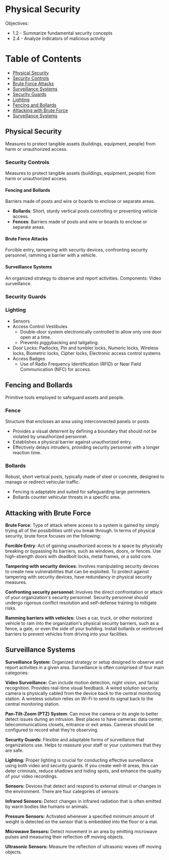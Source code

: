 # Physical Security

Objectives:

-   1.2 - Summarize fundamental security concepts
-   2.4 - Analyze indicators of malicious activity

# Table of Contents

- [Physical Security](#physical-security)
- [Security Controls](#security-controls)
- [Brute Force Attacks](#brute-force-attacks)
- [Surveillance Systems](#surveillance-systems)
- [Security Guards](#security-guards)
- [Lighting](#lighting)
- [Fencing and Bollards](#fencing-and-bollards-1)
- [Attacking with Brute Force](#attacking-with-brute-force)
- [Surveillance Systems](#surveillance-systems-1)


## Physical Security
Measures to protect tangible assets (buildings, equipment, people) from harm or unauthorized access.

### Security Controls
Measures to protect tangible assets (buildings, equipment, people) from harm or unauthorized access.

#### Fencing and Bollards
Barriers made of posts and wire or boards to enclose or separate areas.
-  **Bollards**: Short, sturdy vertical posts controlling or preventing vehicle access.
-  **Fences**: Barriers made of posts and wire or boards to enclose or separate areas.

#### Brute Force Attacks
Forcible entry, tampering with security devices, confronting security personnel, ramming a barrier with a vehicle.

#### Surveillance Systems
An organized strategy to observe and report activities. Components: Video surveillance.

### Security Guards

### Lighting
- Sensors
- Access Control Vestibules
  - Double-door system electronically controlled to allow only one door open at a time.
  - Prevents piggybacking and tailgating.
- Door Locks:  Padlocks, Pin and tumbler locks, Numeric locks, Wireless locks, Biometric locks, Cipher locks, Electronic access control systems
- Access Badges
  - Use of Radio Frequency Identification (RFID) or Near Field Communication (NFC) for access.

## Fencing and Bollards
Primitive tools employed to safeguard assets and people.

### Fence
Structure that encloses an area using interconnected panels or posts.
- Provides a visual deterrent by defining a boundary that should not be violated by unauthorized personnel.
- Establishes a physical barrier against unauthorized entry.
- Effectively delays intruders, providing security personnel with a longer reaction time.

### Bollards
Robust, short vertical posts, typically made of steel or concrete, designed to manage or redirect vehicular traffic.
- Fencing is adaptable and suited for safeguarding large perimeters.
- Bollards counter vehicular threats in a specific area.


## Attacking with Brute Force

**Brute Force**: Type of attack where access to a system is gained by simply trying all of the possibilities until you break through. In terms of physical security, brute force focuses on the following:

**Forcible Entry**: Act of gaining unauthorized access to a space by physically breaking or bypassing its barriers, such as windows, doors, or fences. Use high-strength doors with deadbolt locks, metal frames, or a solid core.

**Tampering with security devices:** Involves manipulating security devices to create new vulnerabilities that can be exploited. To protect against tampering with security devices, have redundancy in physical security measures.

**Confronting security personnel:** Involves the direct confrontation or attack of your organization's security personnel. Security personnel should undergo rigorous conflict resolution and self-defense training to mitigate risks.

**Ramming barriers with vehicles:** Uses a car, truck, or other motorized vehicle to ram into the organization's physical security barriers, such as a fence, a gate, or even the side of your building. Install bollards or reinforced barriers to prevent vehicles from driving into your facilities.

## Surveillance Systems

**Surveillance System**: Organized strategy or setup designed to observe and report activities in a given area. Surveillance is often comprised of four main categories:

**Video Surveillance:** Can include motion detection, night vision, and facial recognition. Provides real-time visual feedback. A wired solution security camera is physically cabled from the device back to the central monitoring station. A wireless solution relies on Wi-Fi to send its signal back to the central monitoring station.

**Pan-Tilt-Zoom (PTZ) System**: Can move the camera or its angle to better detect issues during an intrusion. Best places to have cameras: data center, telecommunications closets, entrance or exit areas. Cameras should be configured to record what they’re observing.

**Security Guards:** Flexible and adaptable forms of surveillance that organizations use. Helps to reassure your staff or your customers that they are safe.

**Lighting:** Proper lighting is crucial for conducting effective surveillance using both video and security guards. If you create well-lit areas, this can deter criminals, reduce shadows and hiding spots, and enhance the quality of your video recordings.

**Sensors:** Devices that detect and respond to external stimuli or changes in the environment. There are four categories of sensors:

**Infrared Sensors:** Detect changes in infrared radiation that is often emitted by warm bodies like humans or animals.

**Pressure Sensors:** Activated whenever a specified minimum amount of weight is detected on the sensor that is embedded into the floor or a mat.

**Microwave Sensors:** Detect movement in an area by emitting microwave pulses and measuring their reflection off moving objects.

**Ultrasonic Sensors:** Measure the reflection of ultrasonic waves off moving objects.
